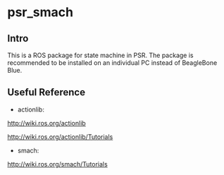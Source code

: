 # psr_smach

## Intro

This is a ROS package for state machine in PSR.  The package is recommended to be installed on an individual PC instead of BeagleBone Blue.

## Useful Reference

- actionlib:

http://wiki.ros.org/actionlib

http://wiki.ros.org/actionlib/Tutorials

- smach:

http://wiki.ros.org/smach/Tutorials
